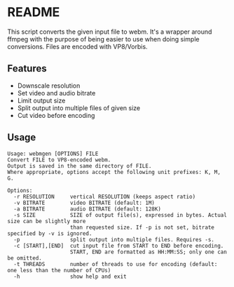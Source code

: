 # README

This script converts the given input file to webm. It's a wrapper around ffmpeg with the purpose of being easier to use when doing simple conversions. Files are encoded with VP8/Vorbis.

## Features

- Downscale resolution
- Set video and audio bitrate
- Limit output size
- Split output into multiple files of given size
- Cut video before encoding

## Usage

```
Usage: webmgen [OPTIONS] FILE
Convert FILE to VP8-encoded webm.
Output is saved in the same directory of FILE.
Where appropriate, options accept the following unit prefixes: K, M, G.

Options:
  -r RESOLUTION     vertical RESOLUTION (keeps aspect ratio)
  -v BITRATE        video BITRATE (default: 1M)
  -a BITRATE        audio BITRATE (default: 128K)
  -s SIZE           SIZE of output file(s), expressed in bytes. Actual size can be slightly more
                    than requested size. If -p is not set, bitrate specified by -v is ignored.
  -p                split output into multiple files. Requires -s.
  -c [START],[END]  cut input file from START to END before encoding.
                    START, END are formatted as HH:MM:SS; only one can be omitted.
  -t THREADS        number of threads to use for encoding (default: one less than the number of CPUs)
  -h                show help and exit
```